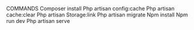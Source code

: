 COMMANDS
Composer install
Php artisan config:cache
Php artisan cache:clear
Php artisan Storage:link
Php artisan migrate
Npm install 
Npm run dev
Php artisan serve
